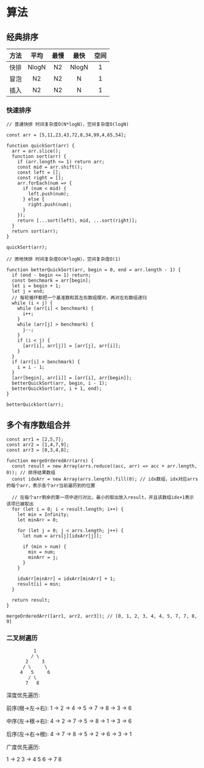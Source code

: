 # 算法

## 经典排序

方法 | 平均 | 最慢 | 最快 | 空间
:- | :-: | :-: | :-: | :-:
快排 | NlogN | N2 | NlogN | 1
冒泡 | N2 | N2 | N | 1
插入 | N2 | N2 | N | 1

### 快速排序

    // 普通快排 时间复杂度O(N*logN)，空间复杂度O(logN)

    const arr = [5,11,23,43,72,8,34,99,4,65,54];

    function quickSort(arr) {
      arr = arr.slice();
      function sort(arr) {
        if (arr.length <= 1) return arr;
        const mid = arr.shift();
        const left = [];
        const right = [];
        arr.forEach(num => {
          if (num < mid) {
            left.push(num);
          } else {
            right.push(num);
          }
        });
        return [...sort(left), mid, ...sort(right)];
      }
      return sort(arr);
    }

    quickSort(arr);
    
    // 原地快排 时间复杂度O(N*logN)，空间复杂度O(1)

    function betterQuickSort(arr, begin = 0, end = arr.length - 1) {
      if (end - begin <= 1) return;
      const benchmark = arr[begin];
      let i = begin + 1;
      let j = end;
      // 每轮循环都把一个基准数和其左右数组摆对，再对左右数组递归
      while (i < j) {
        while (arr[i] < benchmark) {
          i++;
        }
        while (arr[j] > benchmark) {
          j--;
        }
        if (i < j) {
          [arr[i], arr[j]] = [arr[j], arr[i]];
        }
      }
      if (arr[i] > benchmark) {
        i = i - 1;
      }
      [arr[begin], arr[i]] = [arr[i], arr[begin]];
      betterQuickSort(arr, begin, i - 1);
      betterQuickSort(arr, i + 1, end);
    }

    betterQuickSort(arr);


## 多个有序数组合并

    const arr1 = [2,5,7];
    const arr2 = [1,4,7,9];
    const arr3 = [0,3,4,8];

    function mergeOrderedArr(arrs) {
      const result = new Array(arrs.reduce((acc, arr) => acc + arr.length, 0)); // 排序结果数组
      const idxArr = new Array(arrs.length).fill(0); // idx数组，idx对应arrs的每个arr，表示各个arr当前遍历到的位置

      // 在每个arr剩余的第一项中进行对比，最小的取出放入result，并且该数组idx+1表示该项已被取出
      for (let i = 0; i < result.length; i++) {
        let min = Infinity;
        let minArr = 0;

        for (let j = 0; j < arrs.length; j++) {
          let num = arrs[j][idxArr[j]];

          if (min > num) {
            min = num;
            minArr = j;
          }
        }

        idxArr[minArr] = idxArr[minArr] + 1;
        result[i] = min;
      }

      return result;
    }

    mergeOrderedArr([arr1, arr2, arr3]); // [0, 1, 2, 3, 4, 4, 5, 7, 7, 8, 9]


### 二叉树遍历

              1
             / \
           2     3
          / \     \
         4   5     6
            / \
           7   8

  深度优先遍历:

  前序(根->左->右): 1 -> 2 -> 4 -> 5 -> 7 -> 8 -> 3 -> 6

  中序(左->根->右): 4 -> 2 -> 7 -> 5 -> 8 -> 1 -> 3 -> 6

  后序(左->右->根): 4 -> 7 -> 8 -> 5 -> 2 -> 6 -> 3 -> 1

  广度优先遍历:

  1 -> 2 3 -> 4 5 6 -> 7 8
  








